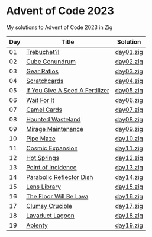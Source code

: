 # Advent of Code 2023

My solutions to Advent of Code 2023 in Zig

| Day | Title                                                                           | Solution                   |
| --- | ------------------------------------------------------------------------------- | -------------------------- |
| 01  | [Trebuchet?!](https://adventofcode.com/2023/day/1)                              | [day01.zig](src/day01.zig) |
| 02  | [Cube Conundrum](https://adventofcode.com/2023/day/2)                           | [day02.zig](src/day02.zig) |
| 03  | [Gear Ratios](https://adventofcode.com/2023/day/3)                              | [day03.zig](src/day03.zig) |
| 04  | [Scratchcards](https://adventofcode.com/2023/day/4)                             | [day04.zig](src/day04.zig) |
| 05  | [If You Give A Seed A Fertilizer](https://adventofcode.com/2023/day/5)          | [day05.zig](src/day05.zig) |
| 06  | [Wait For It](https://adventofcode.com/2023/day/6)                              | [day06.zig](src/day06.zig) |
| 07  | [Camel Cards](https://adventofcode.com/2023/day/7)                              | [day07.zig](src/day07.zig) |
| 08  | [Haunted Wasteland](https://adventofcode.com/2023/day/8)                        | [day08.zig](src/day08.zig) |
| 09  | [Mirage Maintenance](https://adventofcode.com/2023/day/9)                       | [day09.zig](src/day09.zig) |
| 10  | [Pipe Maze](https://adventofcode.com/2023/day/10)                               | [day10.zig](src/day10.zig) |
| 11  | [Cosmic Expansion](https://adventofcode.com/2023/day/11)                        | [day11.zig](src/day11.zig) |
| 12  | [Hot Springs](https://adventofcode.com/2023/day/12)                             | [day12.zig](src/day12.zig) |
| 13  | [Point of Incidence](https://adventofcode.com/2023/day/13)                      | [day13.zig](src/day13.zig) |
| 14  | [Parabolic Reflector Dish](https://adventofcode.com/2023/day/14)                | [day14.zig](src/day14.zig) |
| 15  | [Lens Library](https://adventofcode.com/2023/day/15)                            | [day15.zig](src/day15.zig) |
| 16  | [The Floor Will Be Lava](https://adventofcode.com/2023/day/16)                  | [day16.zig](src/day16.zig) |
| 17  | [Clumsy Crucible](https://adventofcode.com/2023/day/17)                         | [day17.zig](src/day17.zig) |
| 18  | [Lavaduct Lagoon](https://adventofcode.com/2023/day/18)                         | [day18.zig](src/day18.zig) |
| 19  | [Aplenty](https://adventofcode.com/2023/day/19)                                 | [day19.zig](src/day19.zig) |
